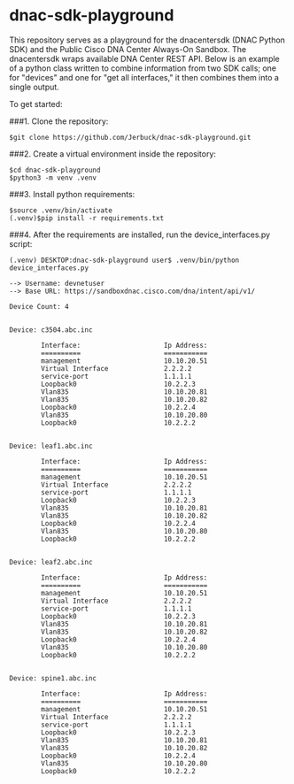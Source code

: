 # dnac-sdk-playground

This repository serves as a playground for the dnacentersdk (DNAC Python SDK) and the Public Cisco DNA Center Always-On Sandbox. The dnacentersdk wraps available DNA Center REST API. Below is an example of a python class written to combine information from two SDK calls; one for "devices" and one for "get all interfaces," it then combines them into a single output.

To get started:

###1. Clone the repository:

	
	$git clone https://github.com/Jerbuck/dnac-sdk-playground.git
	 

###2. Create a virtual environment inside the repository:

	$cd dnac-sdk-playground
	$python3 -m venv .venv
	
###3. Install python requirements:

	$source .venv/bin/activate
	(.venv)$pip install -r requirements.txt

###4. After the requirements are installed, run the device_interfaces.py script:
	
	(.venv) DESKTOP:dnac-sdk-playground user$ .venv/bin/python device_interfaces.py

	--> Username: devnetuser
	--> Base URL: https://sandboxdnac.cisco.com/dna/intent/api/v1/
	
	Device Count: 4
	
	
	Device: c3504.abc.inc            
	
	        Interface:                     Ip Address:
	        ==========                     ===========
	        management                     10.10.20.51
	        Virtual Interface              2.2.2.2
	        service-port                   1.1.1.1
	        Loopback0                      10.2.2.3
	        Vlan835                        10.10.20.81
	        Vlan835                        10.10.20.82
	        Loopback0                      10.2.2.4
	        Vlan835                        10.10.20.80
	        Loopback0                      10.2.2.2
	
	
	Device: leaf1.abc.inc            
	
	        Interface:                     Ip Address:
	        ==========                     ===========
	        management                     10.10.20.51
	        Virtual Interface              2.2.2.2
	        service-port                   1.1.1.1
	        Loopback0                      10.2.2.3
	        Vlan835                        10.10.20.81
	        Vlan835                        10.10.20.82
	        Loopback0                      10.2.2.4
	        Vlan835                        10.10.20.80
	        Loopback0                      10.2.2.2
	
	
	Device: leaf2.abc.inc            
	
	        Interface:                     Ip Address:
	        ==========                     ===========
	        management                     10.10.20.51
	        Virtual Interface              2.2.2.2
	        service-port                   1.1.1.1
	        Loopback0                      10.2.2.3
	        Vlan835                        10.10.20.81
	        Vlan835                        10.10.20.82
	        Loopback0                      10.2.2.4
	        Vlan835                        10.10.20.80
	        Loopback0                      10.2.2.2
	
	
	Device: spine1.abc.inc           
	
	        Interface:                     Ip Address:
	        ==========                     ===========
	        management                     10.10.20.51
	        Virtual Interface              2.2.2.2
	        service-port                   1.1.1.1
	        Loopback0                      10.2.2.3
	        Vlan835                        10.10.20.81
	        Vlan835                        10.10.20.82
	        Loopback0                      10.2.2.4
	        Vlan835                        10.10.20.80
	        Loopback0                      10.2.2.2
	       
	        